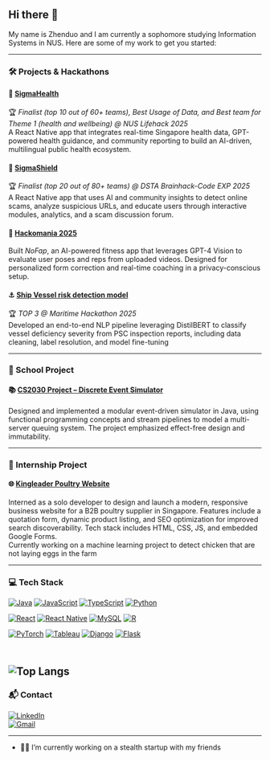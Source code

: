 ## Hi there 👋

<!--
**Path-yang/Path-yang** is a ✨ _special_ ✨ repository because its `README.md` (this file) appears on your GitHub profile.
-->
My name is Zhenduo and I am currently a sophomore studying Information Systems in NUS.
Here are some of my work to get you started:

---

### 🛠️ Projects & Hackathons

#### 🔶 [SigmaHealth](https://github.com/clemenong1/Sigmapore)
🏆 *Finalist (top 10 out of 60+ teams), Best Usage of Data, and Best team for Theme 1 (health and wellbeing) @ NUS Lifehack 2025* <br>
A React Native app that integrates real-time Singapore health data, GPT-powered health guidance, and community reporting to build an AI-driven, multilingual public health ecosystem.

#### 🚀 [SigmaShield](https://github.com/Path-yang/DSTA-Code-Exp-2025)
🏆 *Finalist (top 20 out of 80+ teams) @ DSTA Brainhack-Code EXP 2025* <br>
A React Native app that uses AI and community insights to detect online scams, analyze suspicious URLs, and educate users through interactive modules, analytics, and a scam discussion forum.

#### 🧠 [Hackomania 2025](https://github.com/Path-yang/Hackomania_2025)
Built *NoFap*, an AI-powered fitness app that leverages GPT-4 Vision to evaluate user poses and reps from uploaded videos. Designed for personalized form correction and real-time coaching in a privacy-conscious setup.

#### ⚓ [Ship Vessel risk detection model](https://github.com/Path-yang/Maritime-Hackathon-2025)
🏆 *TOP 3 @ Maritime Hackathon 2025* <br>
Developed an end-to-end NLP pipeline leveraging DistilBERT to classify vessel deficiency severity from PSC inspection reports, including data cleaning, label resolution, and model fine-tuning

---

### 🏫 School Project

#### 📚 [CS2030 Project – Discrete Event Simulator](https://github.com/Path-yang/CS2030-Project)
Designed and implemented a modular event-driven simulator in Java, using functional programming concepts and stream pipelines to model a multi-server queuing system. The project emphasized effect-free design and immutability.

---

### 💼 Internship Project

#### 🌐 [Kingleader Poultry Website](https://www.kingleaderpoultry.com/)
Interned as a solo developer to design and launch a modern, responsive business website for a B2B poultry supplier in Singapore. Features include a quotation form, dynamic product listing, and SEO optimization for improved search discoverability. Tech stack includes HTML, CSS, JS, and embedded Google Forms. <br> 
Currently working on a machine learning project to detect chicken that are not laying eggs in the farm

---

### 💻 Tech Stack

[![Java](https://img.shields.io/badge/Java-ED8B00?style=for-the-badge&logo=java&logoColor=white)]() 
[![JavaScript](https://img.shields.io/badge/javascript-F7DF1E?style=for-the-badge&logo=javascript&logoColor=black)]() 
[![TypeScript](https://img.shields.io/badge/typescript-007ACC?style=for-the-badge&logo=typescript&logoColor=white)]() 
[![Python](https://img.shields.io/badge/python-3776AB?style=for-the-badge&logo=python&logoColor=white)]()

[![React](https://img.shields.io/badge/react-20232A?style=for-the-badge&logo=react&logoColor=61DAFB)]() 
[![React Native](https://img.shields.io/badge/react_native-20232A?style=for-the-badge&logo=react&logoColor=61DAFB)]() 
[![MySQL](https://img.shields.io/badge/mysql-00000F?style=for-the-badge&logo=mysql&logoColor=white)]() 
[![R](https://img.shields.io/badge/R-276DC3?style=for-the-badge&logo=r&logoColor=white)]()

[![PyTorch](https://img.shields.io/badge/pytorch-EE4C2C?style=for-the-badge&logo=pytorch&logoColor=white)]() 
[![Tableau](https://img.shields.io/badge/Tableau-E97627?style=for-the-badge&logo=Tableau&logoColor=white)]() 
[![Django](https://img.shields.io/badge/django-092E20?style=for-the-badge&logo=django&logoColor=white)]() 
[![Flask](https://img.shields.io/badge/flask-000000?style=for-the-badge&logo=flask&logoColor=white)]()

<br>![Top Langs](https://github-readme-stats.vercel.app/api/top-langs/?username=Path-yang&layout=compact)
---

### 📬 Contact

[![LinkedIn](https://img.shields.io/badge/LinkedIn-blue?style=for-the-badge&logo=linkedin&logoColor=white)](https://www.linkedin.com/in/z-d-yang-3181b1208)  
[![Gmail](https://img.shields.io/badge/Gmail-D14836?style=for-the-badge&logo=gmail&logoColor=white)](mailto:yangzhenduoroger2002@gmail.com)

---

- 🧑‍💻 I’m currently working on a stealth startup with my friends <br>

